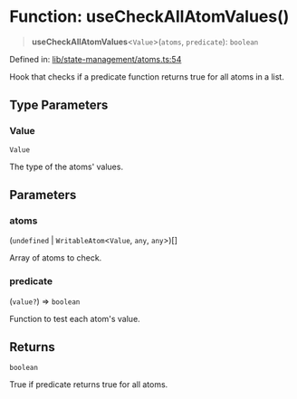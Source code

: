 # Function: useCheckAllAtomValues()

> **useCheckAllAtomValues**\<`Value`\>(`atoms`, `predicate`): `boolean`

Defined in: [lib/state-management/atoms.ts:54](https://github.com/aldesgroup/goaldn/blob/6a7943d02984b1a6b41d76a3a483a1484b644076/lib/state-management/atoms.ts#L54)

Hook that checks if a predicate function returns true for all atoms in a list.

## Type Parameters

### Value

`Value`

The type of the atoms' values.

## Parameters

### atoms

(`undefined` \| `WritableAtom`\<`Value`, `any`, `any`\>)[]

Array of atoms to check.

### predicate

(`value?`) => `boolean`

Function to test each atom's value.

## Returns

`boolean`

True if predicate returns true for all atoms.
